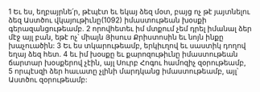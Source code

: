 1 Եւ ես, եղբայրնե՛ր, թէպէտ եւ եկայ ձեզ մօտ, բայց ոչ թէ յայտնելու ձեզ Աստծու վկայութիւնը(1092) իմաստութեան խօսքի գերազանցութեամբ. 2 որովհետեւ իմ մտքում չեմ դրել իմանալ ձեր մէջ այլ բան, եթէ ոչ՝ միայն Յիսուս Քրիստոսին եւ նոյն ինքը խաչուածին: 3 Եւ ես տկարութեամբ, երկիւղով եւ սաստիկ դողով եղայ ձեզ հետ. 4 եւ իմ խօսքը եւ քարոզութիւնը իմաստութեան ճարտար խօսքերով չէին, այլ Սուրբ Հոգու համոզիչ զօրութեամբ, 5 որպէսզի ձեր հաւատը չլինի մարդկանց իմաստութեամբ, այլ՝ Աստծու զօրութեամբ:
